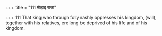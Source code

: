 +++
title = "111 मोहाद् राजा"

+++
111	That king who through folly rashly oppresses his kingdom, (will), together with his relatives, ere long be deprived of his life and of his kingdom.
